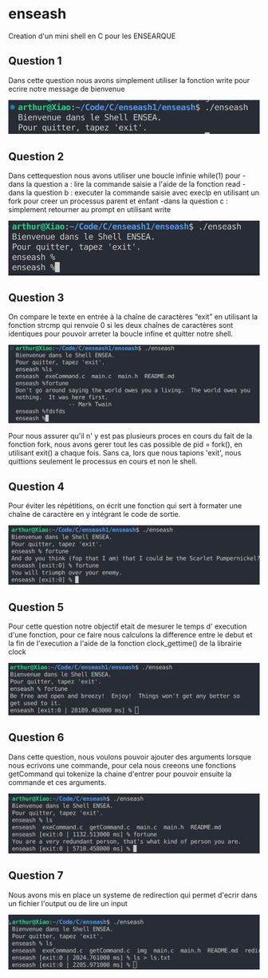 # enseash

Creation d'un mini shell en C pour les ENSEARQUE


## Question 1

Dans cette question nous avons simplement utiliser la fonction write pour ecrire notre message de bienvenue

![Q1](/img/Q1.png)

## Question 2

Dans cettequestion nous avons utiliser une boucle infinie while(1) pour
-dans la question a : lire la commande saisie a l'aide de la fonction read
-dans la question b : executer la commande saisie avec execlp en utilisant un fork pour creer un processus parent et enfant
-dans la question c : simplement retourner au prompt en utilisant write

![Q2](/img/Q2.png)

## Question 3

On compare le texte en entrée à la chaîne de caractères “exit” en utilisant la fonction strcmp qui renvoie 0 si les deux chaînes de caractères sont identiques pour pouvoir arreter la boucle infine et quitter notre shell.

![Q3](/img/Q3.png)

Pour nous assurer qu'il n' y est pas plusieurs proces en cours du fait de la fonction fork, nous avons gerer tout les cas possible de pid = fork(), en utilisant exit() a chaque fois. Sans ca, lors que nous tapions 'exit', nous quittions seulement le processus en cours et non le shell.

## Question 4

Pour éviter les répétitions, on écrit une fonction qui sert à formater une chaîne de caractère en y intégrant le code de sortie.

![Q4](/img/Q4.png)

## Question 5

Pour cette question notre objectif etait de mesurer le temps d' execution d'une fonction, pour ce faire nous calculons la difference entre le debut et la fin de l'execution a l'aide de la fonction clock_gettime() de la librairie clock

![Q5](/img/Q5.png)

## Question 6

Dans cette question, nous voulons pouvoir ajouter des arguments lorsque nous ecrivons une commande, pour cela nous creeons une fonctions getCommand qui tokenize la chaine d'entrer pour pouvoir ensuite la commande et ces arguments.

![Q6](/img/Q6.png)

## Question 7

Nous avons mis en place un systeme de redirection qui permet d'ecrir dans un fichier l'output ou de lire un input

![Q7](/img/Q7.png)